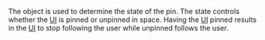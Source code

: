 The object is used to determine the state of the pin. The state controls whether the [UI](../UI) is pinned or unpinned in space. Having the [UI](../UI) pinned results in the [UI](../UI) to stop following the user while unpinned follows the user.
